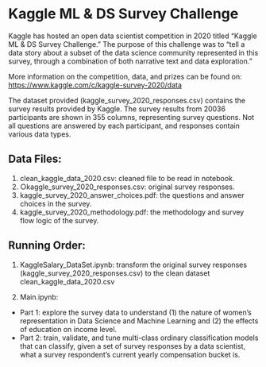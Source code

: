 # Kaggle ML & DS Survey Challenge

Kaggle has hosted an open data scientist competition in 2020 titled “Kaggle ML & DS Survey
Challenge.” The purpose of this challenge was to “tell a data story about a subset of the data science
community represented in this survey, through a combination of both narrative text and data exploration.”

More information on the competition, data, and prizes can be found on: https://www.kaggle.com/c/kaggle-survey-2020/data

The dataset provided (kaggle_survey_2020_responses.csv) contains the survey results provided by
Kaggle. The survey results from 20036 participants are shown in 355 columns, representing survey
questions. Not all questions are answered by each participant, and responses contain various data types.


## Data Files:

1. clean_kaggle_data_2020.csv: cleaned file to be read in notebook.
2. ○kaggle_survey_2020_responses.csv: original survey responses.
3. kaggle_survey_2020_answer_choices.pdf: the questions and answer choices in the survey.
4. kaggle_survey_2020_methodology.pdf: the methodology and survey flow logic of the survey.
 
## Running Order:

1. KaggleSalary_DataSet.ipynb: transform the original survey responses (kaggle_survey_2020_responses.csv) to the clean dataset clean_kaggle_data_2020.csv

3. Main.ipynb:
*  Part 1: explore the survey data to understand (1) the nature of women’s representation in Data Science and Machine Learning and (2) the effects of education on income level.
*  Part 2: train, validate, and tune multi-class ordinary classification models that can classify, given a set of survey responses by a data scientist, what a survey respondent’s current yearly compensation bucket is.
